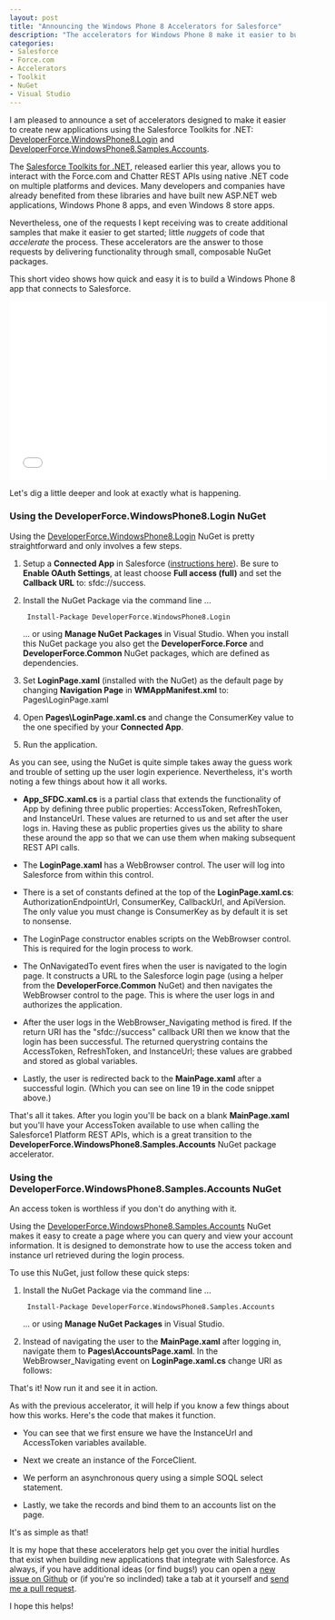```yaml
---
layout: post
title: "Announcing the Windows Phone 8 Accelerators for Salesforce"
description: "The accelerators for Windows Phone 8 make it easier to build new Windows Phone 8 apps using the Salesforce Toolkits for .NET"
categories:
- Salesforce
- Force.com
- Accelerators
- Toolkit
- NuGet
- Visual Studio
---
```


I am pleased to announce a set of accelerators designed to make it easier to create new applications using the Salesforce Toolkits for .NET: [DeveloperForce.WindowsPhone8.Login](https://www.nuget.org/packages/DeveloperForce.Windows8.Login/) and [DeveloperForce.WindowsPhone8.Samples.Accounts](https://www.nuget.org/packages/DeveloperForce.WindowsPhone8.Samples.Accounts/).

The [Salesforce Toolkits for .NET](http://www.wadewegner.com/2014/01/announcing-the-salesforce-toolkits-for-net/), released earlier this year, allows you to interact with the Force.com and Chatter REST APIs using native .NET code on multiple platforms and devices. Many developers and companies have already benefited from these libraries and have built new ASP.NET web applications, Windows Phone 8 apps, and even Windows 8 store apps.

Nevertheless, one of the requests I kept receiving was to create additional samples that make it easier to get started; little *nuggets* of code that *accelerate* the process. These accelerators are the answer to those requests by delivering functionality through small, composable NuGet packages.

This short video shows how quick and easy it is to build a Windows Phone 8 app that connects to Salesforce.

<iframe width="560" height="315" src="//www.youtube.com/embed/i-vYcyZL9Yo" frameborder="0" allowfullscreen></iframe>

Let's dig a little deeper and look at exactly what is happening.

### Using the DeveloperForce.WindowsPhone8.Login NuGet

Using the [DeveloperForce.WindowsPhone8.Login](https://www.nuget.org/packages/DeveloperForce.WindowsPhone8.Login/) NuGet is pretty straightforward and only involves a few steps.

1. Setup a **Connected App** in Salesforce ([instructions here](https://help.salesforce.com/HTViewHelpDoc?id=connected_app_create.htm&language=en_US)). Be sure to **Enable OAuth Settings**, at least choose **Full access (full)** and set the **Callback URL** to: <span class="inline-code">sfdc://success</span>.

2. Install the NuGet Package via the command line ...

		Install-Package DeveloperForce.WindowsPhone8.Login

	... or using **Manage NuGet Packages** in Visual Studio. When you install this NuGet package you also get the **DeveloperForce.Force** and **DeveloperForce.Common** NuGet packages, which are defined as dependencies.

3. Set **LoginPage.xaml** (installed with the NuGet) as the default page by changing **Navigation Page** in **WMAppManifest.xml** to: <span class="inline-code">Pages\LoginPage.xaml</span>

4. Open **Pages\LoginPage.xaml.cs** and change the <span class="inline-code">ConsumerKey</span> value to the one specified by your **Connected App**.

5. Run the application.

As you can see, using the NuGet is quite simple takes away the guess work and trouble of setting up the user login experience. Nevertheless, it's worth noting a few things about how it all works.

* **App_SFDC.xaml.cs** is a partial class that extends the functionality of <span class="inline-code">App</span> by defining three public properties: <span class="inline-code">AccessToken</span>, <span class="inline-code">RefreshToken</span>, and <span class="inline-code">InstanceUrl</span>. These values are returned to us and set after the user logs in. Having these as public properties gives us the ability to share these around the app so that we can use them when making subsequent REST API calls.

	<script src="https://gist.github.com/wadewegner/11270012.js?file=properties.cs"></script>

* The **LoginPage.xaml** has a <span class="inline-code">WebBrowser</span> control. The user will log into Salesforce from within this control.

	<script src="https://gist.github.com/wadewegner/11270012.js?file=WebBrowser"></script>

* There is a set of constants defined at the top of the **LoginPage.xaml.cs**: <span class="inline-code">AuthorizationEndpointUrl</span>, <span class="inline-code">ConsumerKey</span>, <span class="inline-code">CallbackUrl</span>, and <span class="inline-code">ApiVersion</span>. The only value you must change is <span class="inline-code">ConsumerKey</span> as by default it is set to nonsense.

* The <span class="inline-code">LoginPage</span> constructor enables scripts on the <span class="inline-code">WebBrowser</span> control. This is required for the login process to work.

* The <span class="inline-code">OnNavigatedTo</span> event fires when the user is navigated to the login page. It constructs a URL to the Salesforce login page (using a helper from the **DeveloperForce.Common** NuGet) and then navigates the <span class="inline-code">WebBrowser</span> control to the page. This is where the user logs in and authorizes the application.

	<script src="https://gist.github.com/wadewegner/11270012.js?file=OnNavigatedTo.cs"></script>

* After the user logs in the <span class="inline-code">WebBrowser_Navigating</span> method is fired. If the return URI has the "sfdc://success" callback URI then we know that the login has been successful. The returned querystring contains the <span class="inline-code">AccessToken</span>, <span class="inline-code">RefreshToken</span>, and <span class="inline-code">InstanceUrl</span>; these values are grabbed and stored as global variables.

	<script src="https://gist.github.com/wadewegner/11270012.js?file=WebBrowser_Navigating.cs"></script>

* Lastly, the user is redirected back to the **MainPage.xaml** after a successful login. (Which you can see on line 19 in the code snippet above.)

That's all it takes. After you login you'll be back on a blank **MainPage.xaml** but you'll have your <span class="inline-code">AccessToken</span> available to use when calling the Salesforce1 Platform REST APIs, which is a great transition to the **DeveloperForce.WindowsPhone8.Samples.Accounts** NuGet package accelerator.

### Using the DeveloperForce.WindowsPhone8.Samples.Accounts NuGet

An access token is worthless if you don't do anything with it.

Using the [DeveloperForce.WindowsPhone8.Samples.Accounts](https://www.nuget.org/packages/DeveloperForce.WindowsPhone8.Samples.Accounts/) NuGet makes it easy to create a page where you can query and view your account information. It is designed to demonstrate how to use the access token and instance url retrieved during the login process.

To use this NuGet, just follow these quick steps:

1. Install the NuGet Package via the command line ...

		Install-Package DeveloperForce.WindowsPhone8.Samples.Accounts

	... or using **Manage NuGet Packages** in Visual Studio.

2. Instead of navigating the user to the **MainPage.xaml** after logging in, navigate them to **Pages\AccountsPage.xaml**. In the <span class="inline-code">WebBrowser_Navigating</span> event on **LoginPage.xaml.cs** change URI as follows:

	<script src="https://gist.github.com/wadewegner/11270012.js?file=accountspage.cs"></script>

That's it! Now run it and see it in action.

As with the previous accelerator, it will help if you know a few things about how this works. Here's the code that makes it function.

<script src="https://gist.github.com/wadewegner/11270012.js?file=PhoneApplicationPage_Loaded.cs"></script>

* You can see that we first ensure we have the <span class="inline-code">InstanceUrl</span> and <span class="inline-code">AccessToken</span> variables available.

* Next we create an instance of the <span class="inline-code">ForceClient</span>.

* We perform an asynchronous query using a simple SOQL select statement.

* Lastly, we take the records and bind them to an accounts list on the page.

It's as simple as that!

It is my hope that these accelerators help get you over the initial hurdles that exist when building new applications that integrate with Salesforce. As always, if you have additional ideas (or find bugs!) you can open a [new issue on Github](https://github.com/developerforce/Force.com-Toolkit-for-NET/issues) or (if you're so inclinded) take a tab at it yourself and [send me a pull request](http://help.github.com/send-pull-requests/).

I hope this helps!
